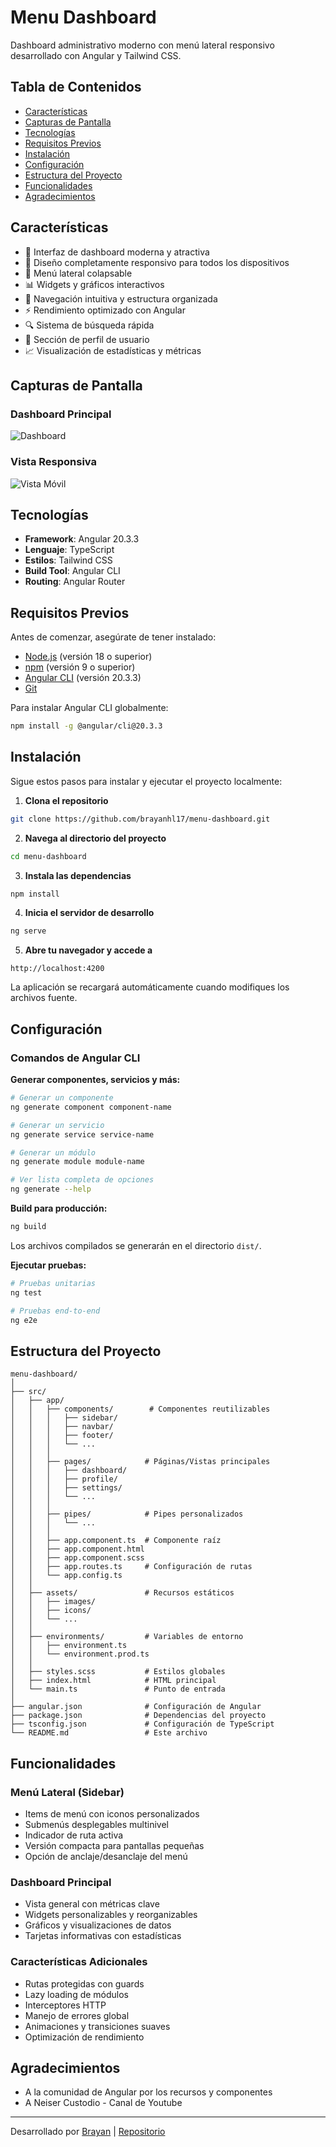 # Menu Dashboard

Dashboard administrativo moderno con menú lateral responsivo desarrollado con Angular y Tailwind CSS.

## Tabla de Contenidos

- [Características](#características)
- [Capturas de Pantalla](#capturas-de-pantalla)
- [Tecnologías](#tecnologías)
- [Requisitos Previos](#requisitos-previos)
- [Instalación](#instalación)
- [Configuración](#configuración)
- [Estructura del Proyecto](#estructura-del-proyecto)
- [Funcionalidades](#funcionalidades)
- [Agradecimientos](#agradecimientos)

## Características

- 🎨 Interfaz de dashboard moderna y atractiva
- 📱 Diseño completamente responsivo para todos los dispositivos
- 🔄 Menú lateral colapsable
- 📊 Widgets y gráficos interactivos
- 🎯 Navegación intuitiva y estructura organizada
- ⚡ Rendimiento optimizado con Angular
- 🔍 Sistema de búsqueda rápida
- 👤 Sección de perfil de usuario
- 📈 Visualización de estadísticas y métricas

## Capturas de Pantalla

### Dashboard Principal
![Dashboard](screenshots/Screen_laptop.png)

### Vista Responsiva
![Vista Móvil](screenshots/Screen_mobile.png)


## Tecnologías

- **Framework**: Angular 20.3.3
- **Lenguaje**: TypeScript
- **Estilos**: Tailwind CSS
- **Build Tool**: Angular CLI
- **Routing**: Angular Router

## Requisitos Previos

Antes de comenzar, asegúrate de tener instalado:

- [Node.js](https://nodejs.org/) (versión 18 o superior)
- [npm](https://www.npmjs.com/) (versión 9 o superior)
- [Angular CLI](https://angular.io/cli) (versión 20.3.3)
- [Git](https://git-scm.com/)

Para instalar Angular CLI globalmente:
```bash
npm install -g @angular/cli@20.3.3
```

## Instalación

Sigue estos pasos para instalar y ejecutar el proyecto localmente:

1. **Clona el repositorio**
```bash
git clone https://github.com/brayanhl17/menu-dashboard.git
```

2. **Navega al directorio del proyecto**
```bash
cd menu-dashboard
```

3. **Instala las dependencias**
```bash
npm install
```

4. **Inicia el servidor de desarrollo**
```bash
ng serve
```

5. **Abre tu navegador y accede a**
```
http://localhost:4200
```

La aplicación se recargará automáticamente cuando modifiques los archivos fuente.

## Configuración

### Comandos de Angular CLI

**Generar componentes, servicios y más:**
```bash
# Generar un componente
ng generate component component-name

# Generar un servicio
ng generate service service-name

# Generar un módulo
ng generate module module-name

# Ver lista completa de opciones
ng generate --help
```

**Build para producción:**
```bash
ng build
```
Los archivos compilados se generarán en el directorio `dist/`.

**Ejecutar pruebas:**
```bash
# Pruebas unitarias
ng test

# Pruebas end-to-end
ng e2e
```

## Estructura del Proyecto

```
menu-dashboard/
│
├── src/
│   ├── app/
│   │   ├── components/        # Componentes reutilizables
│   │   │   ├── sidebar/
│   │   │   ├── navbar/
│   │   │   ├── footer/
│   │   │   └── ...
│   │   │
│   │   ├── pages/            # Páginas/Vistas principales
│   │   │   ├── dashboard/
│   │   │   ├── profile/
│   │   │   ├── settings/
│   │   │   └── ...
│   │   │
│   │   ├── pipes/            # Pipes personalizados
│   │   │   └── ...
│   │   │
│   │   ├── app.component.ts  # Componente raíz
│   │   ├── app.component.html
│   │   ├── app.component.scss
│   │   ├── app.routes.ts     # Configuración de rutas
│   │   └── app.config.ts
│   │
│   ├── assets/               # Recursos estáticos
│   │   ├── images/
│   │   ├── icons/
│   │   └── ...
│   │
│   ├── environments/         # Variables de entorno
│   │   ├── environment.ts
│   │   └── environment.prod.ts
│   │
│   ├── styles.scss           # Estilos globales
│   ├── index.html            # HTML principal
│   └── main.ts               # Punto de entrada
│
├── angular.json              # Configuración de Angular
├── package.json              # Dependencias del proyecto
├── tsconfig.json             # Configuración de TypeScript
└── README.md                 # Este archivo
```

## Funcionalidades

### Menú Lateral (Sidebar)
- Items de menú con iconos personalizados
- Submenús desplegables multinivel
- Indicador de ruta activa
- Versión compacta para pantallas pequeñas
- Opción de anclaje/desanclaje del menú

### Dashboard Principal
- Vista general con métricas clave
- Widgets personalizables y reorganizables
- Gráficos y visualizaciones de datos
- Tarjetas informativas con estadísticas


### Características Adicionales
- Rutas protegidas con guards
- Lazy loading de módulos
- Interceptores HTTP
- Manejo de errores global
- Animaciones y transiciones suaves
- Optimización de rendimiento

## Agradecimientos

- A la comunidad de Angular por los recursos y componentes
- A Neiser Custodio - Canal de Youtube

---

Desarrollado por [Brayan](https://github.com/brayanhl17) | [Repositorio](https://github.com/brayanhl17/menu-dashboard)
